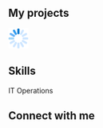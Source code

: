 

## My projects 

<img src="https://raw.githubusercontent.com/sara-nur/sara-nur/main/gifs_photos/giphy.gif" style="width:40px;height:40px;" />

## Skills

IT Operations

## Connect with me 


